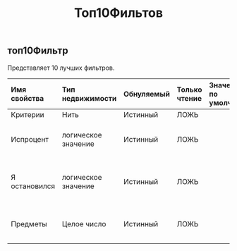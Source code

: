 ﻿---
title: Топ10Фильтов
second_title: Aspose.Cells Cloud Documen
type: docs
url: /ru/specification/model/top10filter/
description: "Aspose.Cells Спецификация облачной модели: Top10Filter. Легко обрабатывайте Excel и другие документы электронных таблиц с помощью таких функций, как открытие, создание, редактирование, разделение, слияние, сравнение и преобразование."
kwords: Excel, Office, электронная таблица, Cloud REST API, Top10Filter
weight: 50
---
## **топ10Фильтр**

 Представляет 10 лучших фильтров.

| Имя свойства| Тип недвижимости| Обнуляемый| Только чтение| Значение по умолчанию| Описание|
|:- |:- |:- |:- |:- |:- |
| Критерии| Нить| Истинный| ЛОЖЬ|||
| Испроцент| логическое значение| Истинный| ЛОЖЬ|| Указывает, являются ли элементы процентными.|
| Я остановился| логическое значение| Истинный| ЛОЖЬ|| Указывает, является ли это фильтром верхнего уровня.|
| Предметы| Целое число| Истинный| ЛОЖЬ|| Получает и задает элементы фильтра.|

